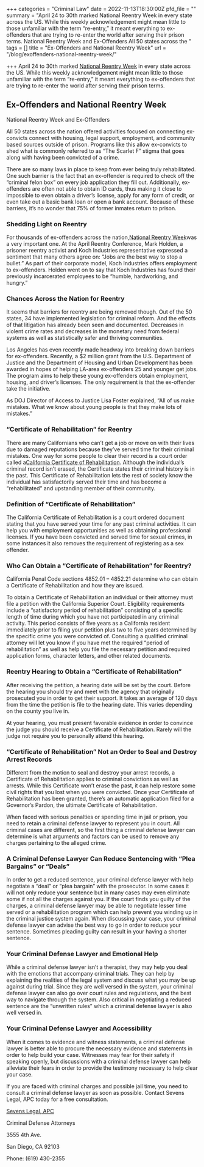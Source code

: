 +++
categories = "Criminal Law"
date = 2022-11-13T18:30:00Z
pfd_file = ""
summary = "April 24 to 30th marked National Reentry Week in every state across the US. While this weekly acknowledgement might mean little to those unfamiliar with the term “re-entry,” it meant everything to ex-offenders that are trying to re-enter the world after serving their prison terms. National Reentry Week and Ex-Offenders All 50 states across the "
tags = []
title = "Ex-Offenders and National Reentry Week"
url = "/blog/exoffenders-national-reentry-week/"

+++
April 24 to 30th marked [National Reentry Week](https://www.sevenslegal.com/) in every state across the US. While this weekly acknowledgement might mean little to those unfamiliar with the term “re-entry,” it meant everything to ex-offenders that are trying to re-enter the world after serving their prison terms.

## Ex-Offenders and National Reentry Week

National Reentry Week and Ex-Offenders

All 50 states across the nation offered activities focused on connecting ex-convicts connect with housing, legal support, employment, and community based sources outside of prison. Programs like this allow ex-convicts to shed what is commonly referred to as “The Scarlet F” stigma that goes along with having been convicted of a crime.

There are so many laws in place to keep from ever being truly rehabilitated. One such barrier is the fact that an ex-offender is required to check off the “criminal felon box” on every job application they fill out. Additionally, ex-offenders are often not able to obtain ID cards, thus making it close to impossible to even obtain a driver’s license, apply for any form of credit, or even take out a basic bank loan or open a bank account. Because of these barriers, it’s no wonder that 75% of former inmates return to prison.

### Shedding Light on Reentry

For thousands of ex-offenders across the nation,[National Reentry Week](https://www.sevenslegal.com/)was a very important one. At the April Reentry Conference, Mark Holden, a prisoner reentry activist and Koch Industries representative expressed a sentiment that many others agree on: “Jobs are the best way to stop a bullet.” As part of their corporate model, Koch Industries offers employment to ex-offenders. Holden went on to say that Koch Industries has found their previously incarcerated employees to be “humble, hardworking, and hungry.”

### Chances Across the Nation for Reentry

It seems that barriers for reentry are being removed though. Out of the 50 states, 34 have implemented legislation for criminal reform. And the effects of that litigation has already been seen and documented. Decreases in violent crime rates and decreases in the monetary need from federal systems as well as statistically safer and thriving communities.

Los Angeles has even recently made headway into breaking down barriers for ex-offenders. Recently, a $2 million grant from the U.S. Department of Justice and the Department of Housing and Urban Development has been awarded in hopes of helping LA-area ex-offenders 25 and younger get jobs. The program aims to help these young ex-offenders obtain employment, housing, and driver’s licenses. The only requirement is that the ex-offender take the initiative.

As DOJ Director of Access to Justice Lisa Foster explained, “All of us make mistakes. What we know about young people is that they make lots of mistakes.”

### “Certificate of Rehabilitation” for Reentry

There are many Californians who can’t get a job or move on with their lives due to damaged reputations because they’ve served time for their criminal mistakes. One way for some people to clear their record is a court order called a[California Certificate of Rehabilitation](https://www.sevenslegal.com/). Although the individual’s criminal record isn’t erased, the Certificate states their criminal history is in the past. This Certificate of Rehabilitation lets the rest of society know the individual has satisfactorily served their time and has become a “rehabilitated” and upstanding member of their community.

### Definition of “Certificate of Rehabilitation”

The California Certificate of Rehabilitation is a court ordered document stating that you have served your time for any past criminal activities. It can help you with employment opportunities as well as obtaining professional licenses. If you have been convicted and served time for sexual crimes, in some instances it also removes the requirement of registering as a sex offender.

### Who Can Obtain a “Certificate of Rehabilitation” for Reentry?

California Penal Code sections 4852.01 – 4852.21 determine who can obtain a Certificate of Rehabilitation and how they are issued.

To obtain a Certificate of Rehabilitation an individual or their attorney must file a petition with the California Superior Court. Eligibility requirements include a “satisfactory period of rehabilitation” consisting of a specific length of time during which you have not participated in any criminal activity. This period consists of five years as a California resident immediately prior to filing your petition plus two to five years determined by the specific crime you were convicted of. Consulting a qualified criminal attorney will let you know if you have met the required “period of rehabilitation” as well as help you file the necessary petition and required application forms, character letters, and other related documents.

### Reentry Hearing to Obtain a “Certificate of Rehabilitation”

After receiving the petition, a hearing date will be set by the court. Before the hearing you should try and meet with the agency that originally prosecuted you in order to get their support. It takes an average of 120 days from the time the petition is file to the hearing date. This varies depending on the county you live in.

At your hearing, you must present favorable evidence in order to convince the judge you should receive a Certificate of Rehabilitation. Rarely will the judge not require you to personally attend this hearing.

### “Certificate of Rehabilitation” Not an Order to Seal and Destroy Arrest Records

Different from the motion to seal and destroy your arrest records, a Certificate of Rehabilitation applies to criminal convictions as well as arrests. While this Certificate won’t erase the past, it can help restore some civil rights that you lost when you were convicted. Once your Certificate of Rehabilitation has been granted, there’s an automatic application filed for a Governor’s Pardon, the ultimate Certificate of Rehabilitation.

When faced with serious penalties or spending time in jail or prison, you need to retain a criminal defense lawyer to represent you in court. All criminal cases are different, so the first thing a criminal defense lawyer can determine is what arguments and factors can be used to remove any charges pertaining to the alleged crime.

### A Criminal Defense Lawyer Can Reduce Sentencing with “Plea Bargains” or “Deals”

In order to get a reduced sentence, your criminal defense lawyer with help negotiate a “deal” or “plea bargain” with the prosecutor. In some cases it will not only reduce your sentence but in many cases may even eliminate some if not all the charges against you. If the court finds you guilty of the charges, a criminal defense lawyer may be able to negotiate lesser time served or a rehabilitation program which can help prevent you winding up in the criminal justice system again. When discussing your case, your criminal defense lawyer can advise the best way to go in order to reduce your sentence. Sometimes pleading guilty can result in your having a shorter sentence.

### Your Criminal Defense Lawyer and Emotional Help

While a criminal defense lawyer isn’t a therapist, they may help you deal with the emotions that accompany criminal trials. They can help by explaining the realities of the legal system and discuss what you may be up against during trial. Since they are well versed in the system, your criminal defense lawyer can also go over court rules and regulations, and the best way to navigate through the system. Also critical in negotiating a reduced sentence are the “unwritten rules” which a criminal defense lawyer is also well versed in.

### Your Criminal Defense Lawyer and Accessibility

When it comes to evidence and witness statements, a criminal defense lawyer is better able to procure the necessary evidence and statements in order to help build your case. Witnesses may fear for their safety if speaking openly, but discussions with a criminal defense lawyer can help alleviate their fears in order to provide the testimony necessary to help clear your case.

If you are faced with criminal charges and possible jail time, you need to consult a criminal defense lawyer as soon as possible. Contact Sevens Legal, APC today for a free consultation.

[Sevens Legal, APC](https://www.sevenslegal.com/ "Sevens Legal, APC")

Criminal Defense Attorneys

3555 4th Ave.

San Diego, CA 92103

Phone: (619) 430-2355